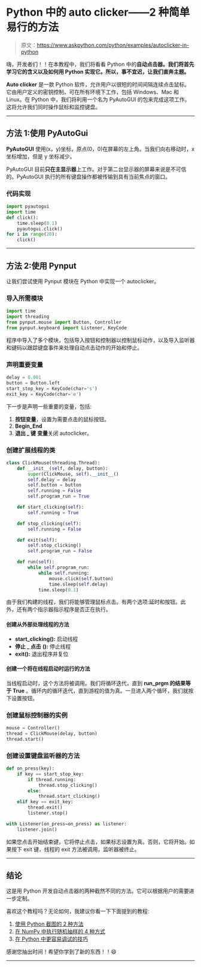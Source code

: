 # Python 中的 auto clicker——2 种简单易行的方法

> 原文：<https://www.askpython.com/python/examples/autoclicker-in-python>

嗨，开发者们！！在本教程中，我们将看看 Python 中的**自动点击器。我们将首先学习它的含义以及如何用 Python 实现它。所以，事不宜迟，让我们直奔主题。**

**Auto clicker** 是一款 Python 软件，允许用户以很短的时间间隔连续点击鼠标。它由用户定义的密钥控制，可在所有环境下工作，包括 Windows、Mac 和 Linux。在 Python 中，我们将利用一个名为 PyAutoGUI 的包来完成这项工作。这将允许我们同时操作鼠标和监控键盘。

* * *

## 方法 1:使用 PyAutoGui

**PyAutoGUI** 使用(x，y)坐标，原点(0，0)在屏幕的左上角。当我们向右移动时，x 坐标增加，但是 y 坐标减少。

PyAutoGUI 目前**只在主显示器**上工作。对于第二台显示器的屏幕来说是不可信的。PyAutoGUI 执行的所有键盘操作都被传输到具有当前焦点的窗口。

### 代码实现

```py
import pyautogui
import time
def click(): 
    time.sleep(0.1)     
    pyautogui.click()
for i in range(20): 
    click()

```

* * *

## 方法 2:使用 Pynput

让我们尝试使用 Pynput 模块在 Python 中实现一个 autoclicker。

### 导入所需模块

```py
import time
import threading
from pynput.mouse import Button, Controller
from pynput.keyboard import Listener, KeyCode

```

程序中导入了多个模块，包括导入按钮和控制器以控制鼠标动作，以及导入监听器和键码以跟踪键盘事件来处理自动点击动作的开始和停止。

### 声明重要变量

```py
delay = 0.001
button = Button.left
start_stop_key = KeyCode(char='s')
exit_key = KeyCode(char='e')

```

下一步是声明一些重要的变量，包括:

1.  **按钮变量**，设置为需要点击的鼠标按钮。
2.  **Begin_End**
3.  **退出 _ 键** **变量**关闭 autoclicker。

### 创建扩展线程的类

```py
class ClickMouse(threading.Thread):
    def __init__(self, delay, button):
        super(ClickMouse, self).__init__()
        self.delay = delay
        self.button = button
        self.running = False
        self.program_run = True

    def start_clicking(self):
        self.running = True

    def stop_clicking(self):
        self.running = False

    def exit(self):
        self.stop_clicking()
        self.program_run = False

    def run(self):
        while self.program_run:
            while self.running:
                mouse.click(self.button)
                time.sleep(self.delay)
            time.sleep(0.1)

```

由于我们构建的线程，我们将能够管理鼠标点击。有两个选项:延时和按钮。此外，还有两个指示器指示程序是否正在执行。

#### 创建从外部处理线程的方法

*   **start_clicking():** 启动线程
*   **停止 _ 点击** **():** 停止线程
*   **exit():** 退出程序并复位

#### 创建一个将在线程启动时运行的方法

当线程启动时，这个方法将被调用。我们将循环迭代，直到 **run_prgm 的结果等于 True** 。循环内的循环迭代，直到游程的值为真。一旦进入两个循环，我们就按下设置按钮。

### 创建鼠标控制器的实例

```py
mouse = Controller()
thread = ClickMouse(delay, button)
thread.start()

```

### 创建设置键盘监听器的方法

```py
def on_press(key):
    if key == start_stop_key:
        if thread.running:
            thread.stop_clicking()
        else:
            thread.start_clicking()
    elif key == exit_key:
        thread.exit()
        listener.stop()

with Listener(on_press=on_press) as listener:
    listener.join()

```

如果您点击开始结束键，它将停止点击，如果标志设置为真。否则，它将开始。如果按下 exit 键，线程的 exit 方法被调用，监听器被终止。

* * *

## 结论

这是用 Python 开发自动点击器的两种截然不同的方法。它可以根据用户的需要进一步定制。

喜欢这个教程吗？无论如何，我建议你看一下下面提到的教程:

1.  [使用 Python 截图的 2 种方法](https://www.askpython.com/python/examples/capture-screenshots)
2.  [在 NumPy 中执行随机抽样的 4 种方式](https://www.askpython.com/python/random-sampling-in-numpy)
3.  [在 Python 中更容易调试的技巧](https://www.askpython.com/python/tricks-for-easier-debugging-in-python)

感谢您抽出时间！希望你学到了新的东西！！😄

* * *